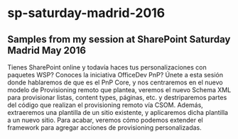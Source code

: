 # sp-saturday-madrid-2016
## Samples from my session at SharePoint Saturday Madrid May 2016

Tienes SharePoint online y todavía haces tus personalizaciones con paquetes WSP? Conoces la iniciativa OfficeDev PnP? Únete a esta sesión donde hablaremos de que es el PnP Core, y nos centraremos en el nuevo modelo de Provisioning remoto que plantea, veremos el nuevo Schema XML para provisionar listas, content types, páginas, etc. y destriparemos partes del código que realizan el provisioning remoto vía CSOM. Además, extraeremos una plantilla de un sitio existente, y aplicaremos dicha plantilla a un nuevo sitio. Para acabar, veremos cómo podemos extender el framework para agregar acciones de provisioning personalizadas.
